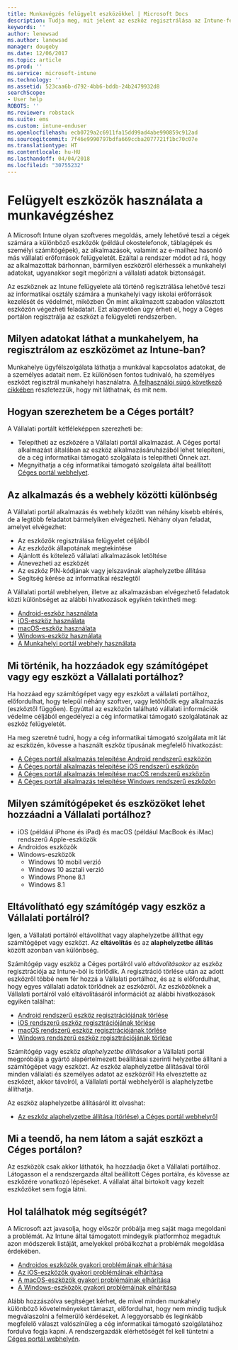 ```yaml
---
title: Munkavégzés felügyelt eszközökkel | Microsoft Docs
description: Tudja meg, mit jelent az eszköz regisztrálása az Intune-felügyeletben.
keywords: ''
author: lenewsad
ms.author: lanewsad
manager: dougeby
ms.date: 12/06/2017
ms.topic: article
ms.prod: ''
ms.service: microsoft-intune
ms.technology: ''
ms.assetid: 523caa6b-d792-4bb6-bddb-24b2479932d8
searchScope:
- User help
ROBOTS: ''
ms.reviewer: robstack
ms.suite: ems
ms.custom: intune-enduser
ms.openlocfilehash: ecb0729a2c6911fa15dd99ad4abe990859c912ad
ms.sourcegitcommit: 7f46e9990797bdfa669ccba2077721f1bc70c07e
ms.translationtype: HT
ms.contentlocale: hu-HU
ms.lasthandoff: 04/04/2018
ms.locfileid: "30755232"
---
```

# <a name="use-managed-devices-to-get-work-done"></a>Felügyelt eszközök használata a munkavégzéshez
A Microsoft Intune olyan szoftveres megoldás, amely lehetővé teszi a cégek számára a különböző eszközök (például okostelefonok, táblagépek és személyi számítógépek), az alkalmazások, valamint az e-mailhez hasonló más vállalati erőforrások felügyeletét. Ezáltal a rendszer módot ad rá, hogy az alkalmazottak bárhonnan, bármilyen eszközről elérhessék a munkahelyi adatokat, ugyanakkor segít megőrizni a vállalati adatok biztonságát.

Az eszköznek az Intune felügyelete alá történő regisztrálása lehetővé teszi az informatikai osztály számára a munkahelyi vagy iskolai erőforrások kezelését és védelmét, miközben Ön mint alkalmazott szabadon választott eszközön végezheti feladatait. Ezt alapvetően úgy érheti el, hogy a Céges portálon regisztrálja az eszközt a felügyeleti rendszerben.

## <a name="what-information-can-my-company-see-when-i-enroll-my-device-in-intune"></a>Milyen adatokat láthat a munkahelyem, ha regisztrálom az eszközömet az Intune-ban?
Munkahelye ügyfélszolgálata láthatja a munkával kapcsolatos adatokat, de a személyes adatait nem. Ez különösen fontos tudnivaló, ha személyes eszközt regisztrál munkahelyi használatra. [A felhasználói súgó következő cikkében](what-info-can-your-company-see-when-you-enroll-your-device-in-intune.md) részletezzük, hogy mit láthatnak, és mit nem.

## <a name="how-do-i-get-the-company-portal"></a>Hogyan szerezhetem be a Céges portált?
A Vállalati portált kétféleképpen szerezheti be:

- Telepítheti az eszközére a Vállalati portál alkalmazást. A Céges portál alkalmazást általában az eszköz alkalmazásáruházából lehet telepíteni, de a cég informatikai támogató szolgálata is telepítheti Önnek azt.
- Megnyithatja a cég informatikai támogató szolgálata által beállított [Céges portál webhelyet](https://portal.manage.microsoft.com#HelpDeskDialog).

## <a name="whats-the-difference-between-the-app-and-the-website"></a>Az alkalmazás és a webhely közötti különbség
A Vállalati portál alkalmazás és webhely között van néhány kisebb eltérés, de a legtöbb feladatot bármelyiken elvégezheti. Néhány olyan feladat, amelyet elvégezhet:

- Az eszközök regisztrálása felügyelet céljából
- Az eszközök állapotának megtekintése
- Ajánlott és kötelező vállalati alkalmazások letöltése
- Átnevezheti az eszközét
- Az eszköz PIN-kódjának vagy jelszavának alaphelyzetbe állítása
- Segítség kérése az informatikai részlegtől

A Vállalati portál webhelyen, illetve az alkalmazásban elvégezhető feladatok közti különbséget az alábbi hivatkozások egyikén tekintheti meg:

- [Android-eszköz használata](using-your-android-device-with-intune.md)
- [iOS-eszköz használata](using-your-ios-device-with-intune.md)
- [macOS-eszköz használata](using-your-macos-device-with-intune.md)
- [Windows-eszköz használata](using-your-windows-device-with-intune.md)
- [A Munkahelyi portál webhely használata](using-the-intune-company-portal-website.md)

## <a name="what-happens-when-you-add-a-computer-or-device-to-the-company-portal"></a>Mi történik, ha hozzáadok egy számítógépet vagy egy eszközt a Vállalati portálhoz?
Ha hozzáad egy számítógépet vagy egy eszközt a vállalati portálhoz, előfordulhat, hogy települ néhány szoftver, vagy letöltődik egy alkalmazás (eszköztől függően). Egyúttal az eszközön található vállalati információk védelme céljából engedélyezi a cég informatikai támogató szolgálatának az eszköz felügyeletét.

Ha meg szeretné tudni, hogy a cég informatikai támogató szolgálata mit lát az eszközén, kövesse a használt eszköz típusának megfelelő hivatkozást:

- [A Céges portál alkalmazás telepítése Android rendszerű eszközön](what-happens-if-you-install-the-company-portal-app-and-enroll-your-device-in-intune-android.md)
- [A Céges portál alkalmazás telepítése iOS rendszerű eszközön](what-happens-if-you-install-the-company-portal-app-and-enroll-your-device-in-intune-ios.md)
- [A Céges portál alkalmazás telepítése macOS rendszerű eszközön](what-happens-if-you-install-the-company-portal-app-and-enroll-your-device-in-intune-macos.md)
- [A Céges portál alkalmazás telepítése Windows rendszerű eszközön](what-happens-if-you-install-the-company-portal-app-and-enroll-your-device-in-intune-windows10.md)

## <a name="what-kind-of-computers-or-devices-can-you-add-to-the-company-portal"></a>Milyen számítógépeket és eszközöket lehet hozzáadni a Vállalati portálhoz?
-   iOS (például iPhone és iPad) és macOS (például MacBook és iMac) rendszerű Apple-eszközök
-   Androidos eszközök
-   Windows-eszközök
    -   Windows 10 mobil verzió
    -   Windows 10 asztali verzió
    -   Windows Phone 8.1
    -   Windows 8.1

## <a name="can-you-remove-a-computer-or-device-from-the-company-portal"></a>Eltávolítható egy számítógép vagy eszköz a Vállalati portálról?
Igen, a Vállalati portálról eltávolíthat vagy alaphelyzetbe állíthat egy számítógépet vagy eszközt. Az **eltávolítás** és az **alaphelyzetbe állítás** között azonban van különbség.

Számítógép vagy eszköz a Céges portálról való *eltávolításakor* az eszköz regisztrációja az Intune-ból is törlődik. A regisztráció törlése után az adott eszközről többé nem fér hozzá a Vállalati portálhoz, és az is előfordulhat, hogy egyes vállalati adatok törlődnek az eszközről. Az eszközöknek a Vállalati portálról való eltávolításáról információt az alábbi hivatkozások egyikén találhat:

- [Android rendszerű eszköz regisztrációjának törlése](unenroll-your-device-from-intune-android.md)
- [iOS rendszerű eszköz regisztrációjának törlése](unenroll-your-device-from-intune-ios.md)
- [macOS rendszerű eszköz regisztrációjának törlése](unenroll-your-device-from-intune-macos.md)
- [Windows rendszerű eszköz regisztrációjának törlése](unenroll-your-device-from-intune-windows.md)

Számítógép vagy eszköz *alaphelyzetbe állításakor* a Vállalati portál megpróbálja a gyártó alapértelmezett beállításai szerinti helyzetbe állítani a számítógépet vagy eszközt. Az eszköz alaphelyzetbe állításával töröl minden vállalati és személyes adatot az eszközről! Ha elvesztette az eszközét, akkor távolról, a Vállalati portál webhelyéről is alaphelyzetbe állíthatja.

Az eszköz alaphelyzetbe állításáról itt olvashat:

- [Az eszköz alaphelyzetbe állítása (törlése) a Céges portál webhelyről](reset-erase-your-device-cpwebsite.md)

## <a name="what-if-i-cant-see-my-device-in-the-company-portal"></a>Mi a teendő, ha nem látom a saját eszközt a Céges portálon?
Az eszközök csak akkor láthatók, ha hozzáadja őket a Vállalati portálhoz. Látogasson el a rendszergazda által beállított Céges portálra, és kövesse az eszközére vonatkozó lépéseket. A vállalat által birtokolt vagy kezelt eszközöket sem fogja látni.

## <a name="where-else-can-i-go-for-help"></a>Hol találhatok még segítségét?
A Microsoft azt javasolja, hogy először próbálja meg saját maga megoldani a problémát. Az Intune által támogatott mindegyik platformhoz megadtuk azon módszerek listáját, amelyekkel próbálkozhat a problémák megoldása érdekében.

- [Androidos eszközök gyakori problémáinak elhárítása](troubleshoot-your-device-android.md)
- [Az iOS-eszközök gyakori problémáinak elhárítása](troubleshoot-your-device-ios.md)
- [A macOS-eszközök gyakori problémáinak elhárítása](troubleshoot-your-device-macos.md)
- [A Windows-eszközök gyakori problémáinak elhárítása](troubleshoot-your-device-windows.md)

Alább hozzászólva segítséget kérhet, de mivel minden munkahely különböző követelményeket támaszt, előfordulhat, hogy nem mindig tudjuk megválaszolni a felmerülő kérdéseket. A leggyorsabb és leginkább megfelelő választ valószínűleg a cég informatikai támogató szolgálatához fordulva fogja kapni. A rendszergazdák elérhetőségét fel kell tüntetni a [Céges portál webhelyén](https://portal.manage.microsoft.com#HelpDeskDialog).
